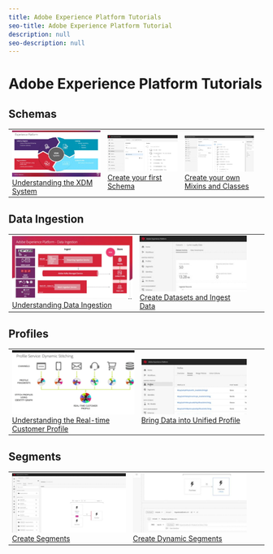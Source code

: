 ```yaml
---
title: Adobe Experience Platform Tutorials
seo-title: Adobe Experience Platform Tutorial
description: null
seo-description: null
---
```


# Adobe Experience Platform Tutorials

## Schemas

<table>
<tr>
  <td><a href="schemas/understanding-the-xdm-system-and-experience-data-model.md"><img alt="Understanding the XDM System" src="assets/thumb_Understanding-the-XDM-System.png"></a><br/><a href="schemas/understanding-the-xdm-system-and-experience-data-model.md">Understanding the XDM System</a></td>
  <td><a href="schemas/create-your-first-schema-with-out-of-the-box-components.md"><img alt="Create your first Schema" src="assets/thumb_Create-your-First-Schema.png"></a><br/><a href="schemas/create-your-first-schema-with-out-of-the-box-components.md">Create your first Schema</a></td>
  <td><a href="schemas/create-your-own-mixins-and-classes.md"><img alt="Create your own Mixins and Classes" src="assets/thumb_Create-your-own-Mixins-and-Classes.png"></a><br/><a href="schemas/create-your-own-mixins-and-classes.md">Create your own Mixins and Classes</a></td>
  <td><br/></td>
</tr>
</table>

## Data Ingestion

<table>
<tr>
  <td><a href="datasets/understanding-data-ingestion.md"><img alt="Understanding Data Ingestion" src="assets/thumb_Understanding-Data-Ingestion.png"></a><br/><a href="datasets/understanding-data-ingestion.md">Understanding Data Ingestion</a></td>
  <td><a href="datasets/create-datasets-and-ingest-data.md"><img alt="Create Datasets and Ingest Data" src="assets/thumb_Create-Datasets-and-Ingest-Data.png"></a><br/><a href="datasets/create-datasets-and-ingest-data.md">Create Datasets and Ingest Data</a></td>
  <td><br/></td>
  <td><br/></td>
</tr>
</table>

## Profiles

<table>
<tr>
  <td><a href="profiles/understanding-the-real-time-customer-profile.md"><img alt="Understanding the Real-time Customer Profile" src="assets/thumb_Understanding-the-Real-Time-Customer-Profile.png"></a><br/><a href="profiles/understanding-the-real-time-customer-profile.md">Understanding the Real-time Customer Profile</a></td>
  <td><a href="profiles/bring-data-into-the-real-time-customer-profile.md"><img alt="Bring Data into Unified Profile" src="assets/thumb_Bring-Data-into-the-Unified-Profile.png"></a><br/><a href="profiles/bring-data-into-the-real-time-customer-profile.md">Bring Data into Unified Profile</a></td>
  <td><br/></td>
  <td><br/></td>
</tr>
</table>

## Segments

<table>
<tr>
  <td><a href="segments/create-segments.md"><img alt="Create Segments" src="assets/thumb_Create-Segments.png"></a><br/><a href="segments/create-segments.md">Create Segments</a></td>
  <td><a href="segments/create-dynamic-segments.md"><img alt="Create Dynamic Segments" src="assets/thumb_Create-Dynamic-Segments.png"></a><br/><a href="segments/create-dynamic-segments.md">Create Dynamic Segments</a></td>
  <td><br/></td>
  <td><br/></td>
</tr>
</table>